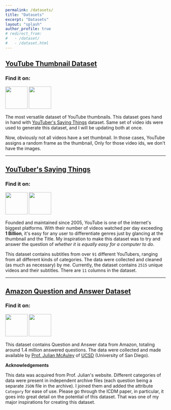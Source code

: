 ```yaml
---
permalink: /datasets/
title: "Datasets"
excerpt: "Datasets"
layout: "splash"
author_profile: true
# redirect_from: 
#   - /dataset/
#   - /dataset.html
---
```


## [YouTube Thumbnail Dataset](https://github.com/Mukhopadhyay/YouTube-thumbnail-dataset)

### Find it on:

<a href='https://www.kaggle.com/datasets/praneshmukhopadhyay/youtube-thumbnail-dataset' target='_blank'><img src='https://www.kaggle.com/static/images/site-logo.svg' width=70></a> <a href='https://github.com/Mukhopadhyay/YouTube-thumbnail-dataset' target='_blank'><img src='https://github.githubassets.com/images/modules/logos_page/GitHub-Logo.png' width=70></a>

<!-- [<img src='https://www.kaggle.com/static/images/site-logo.svg' alt='kaggle' height='40'>](https://www.kaggle.com/praneshmukhopadhyay/youtubers-saying-things) -->

The most versatile dataset of YouTube thumbnails. This dataset goes hand in hand with [YouTuber's Saying Things](https://www.kaggle.com/praneshmukhopadhyay/youtubers-saying-things) dataset. Same set of video ids were used to generate this dataset, and I will be updating both at once.

Now, obviously not all videos have a set thumbnail. In those cases, YouTube assigns a random frame as the thumbnail, Only for those video ids, we don't have the images.

---

## [YouTuber's Saying Things](https://github.com/Mukhopadhyay/YouTubers-saying-things)

### Find it on:

<a href='https://www.kaggle.com/praneshmukhopadhyay/youtubers-saying-things' target='_blank'><img src='https://www.kaggle.com/static/images/site-logo.svg' width=70></a> <a href='https://github.com/Mukhopadhyay/YouTubers-saying-things' target='_blank'><img src='https://github.githubassets.com/images/modules/logos_page/GitHub-Logo.png' width=70></a>

<!-- [<img src='https://www.kaggle.com/static/images/site-logo.svg' alt='kaggle' height='40'>](https://www.kaggle.com/praneshmukhopadhyay/youtubers-saying-things) -->

Founded and maintained since 2005, YouTube is one of the internet's biggest platforms. With their number of videos watched per day exceeding **1 Billion**, it's easy for any user to differentiate genres just by glancing at the thumbnail and the Title. My inspiration to make this dataset was to try and answer the question of _whether it is equally easy for a computer to do_.

This dataset contains subtitles from over `91` different YouTubers, ranging from all different kinds of categories. The data were collected and cleaned (as much as necessary) by me. Currently, the dataset contains `2515` unique videos and their subtitles. There are `11` columns in the dataset.

---

## [Amazon Question and Answer Dataset](https://github.com/Mukhopadhyay/Amazon_QnA_Dataset)
### Find it on:

<a href='https://www.kaggle.com/praneshmukhopadhyay/amazon-questionanswer-dataset' target='_blank'><img src='https://www.kaggle.com/static/images/site-logo.png' width=70></a> <a href='https://github.com/Mukhopadhyay/Amazon_QnA_Dataset' target='_blank'><img src='https://github.githubassets.com/images/modules/logos_page/GitHub-Logo.png' width=70></a>

This dataset contains Question and Answer data from Amazon, totaling around 1.4 million answered questions. The data were collected and made available by [Prof. Julian McAuley](http://cseweb.ucsd.edu/~jmcauley/) of [UCSD](https://ucsd.edu/) (University of San Diego). 

**Acknowledgements**

This data was acquired from Prof. Julian's website. Different categories of data were present in independent archive files (each question being a separate `JSON` file in the archive). I joined them and added the attribute `Category` for ease of use. Please go through the ICDM paper, in particular, it goes into great detail on the potential of this dataset. That was one of my major inspirations for creating this dataset.